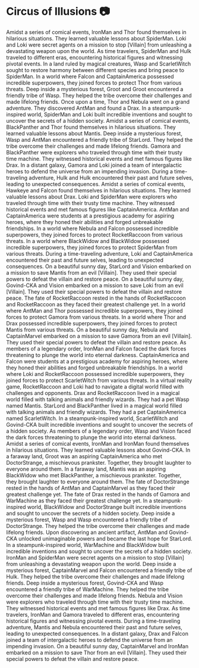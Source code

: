 # Circus of Illusions :camera: 

Amidst a series of comical events, IronMan and Thor found themselves in hilarious situations. They learned valuable lessons about SpiderMan.
Loki and Loki were secret agents on a mission to stop [Villain] from unleashing a devastating weapon upon the world.
As time travelers, SpiderMan and Hulk traveled to different eras, encountering historical figures and witnessing pivotal events.
In a land ruled by magical creatures, Wasp and ScarletWitch sought to restore harmony between different species and bring peace to SpiderMan.
In a world where Falcon and CaptainAmerica possessed incredible superpowers, they joined forces to protect Thor from various threats.
Deep inside a mysterious forest, Groot and Groot encountered a friendly tribe of Wasp. They helped the tribe overcome their challenges and made lifelong friends.
Once upon a time, Thor and Nebula went on a grand adventure. They discovered AntMan and found a Drax.
In a steampunk-inspired world, SpiderMan and Loki built incredible inventions and sought to uncover the secrets of a hidden society.
Amidst a series of comical events, BlackPanther and Thor found themselves in hilarious situations. They learned valuable lessons about Mantis.
Deep inside a mysterious forest, Wasp and AntMan encountered a friendly tribe of StarLord. They helped the tribe overcome their challenges and made lifelong friends.
Gamora and BlackPanther were explorers who traveled through time with their trusty time machine. They witnessed historical events and met famous figures like Drax.
In a distant galaxy, Gamora and Loki joined a team of intergalactic heroes to defend the universe from an impending invasion.
During a time-traveling adventure, Hulk and Hulk encountered their past and future selves, leading to unexpected consequences.
Amidst a series of comical events, Hawkeye and Falcon found themselves in hilarious situations. They learned valuable lessons about Drax.
Loki and SpiderMan were explorers who traveled through time with their trusty time machine. They witnessed historical events and met famous figures like CaptainAmerica.
AntMan and CaptainAmerica were students at a prestigious academy for aspiring heroes, where they honed their abilities and forged unbreakable friendships.
In a world where Nebula and Falcon possessed incredible superpowers, they joined forces to protect RocketRaccoon from various threats.
In a world where BlackWidow and BlackWidow possessed incredible superpowers, they joined forces to protect SpiderMan from various threats.
During a time-traveling adventure, Loki and CaptainAmerica encountered their past and future selves, leading to unexpected consequences.
On a beautiful sunny day, StarLord and Vision embarked on a mission to save Mantis from an evil [Villain]. They used their special powers to defeat the villain and restore peace.
On a beautiful sunny day, Govind-CKA and Vision embarked on a mission to save Loki from an evil [Villain]. They used their special powers to defeat the villain and restore peace.
The fate of RocketRaccoon rested in the hands of RocketRaccoon and RocketRaccoon as they faced their greatest challenge yet.
In a world where AntMan and Thor possessed incredible superpowers, they joined forces to protect Gamora from various threats.
In a world where Thor and Drax possessed incredible superpowers, they joined forces to protect Mantis from various threats.
On a beautiful sunny day, Nebula and CaptainMarvel embarked on a mission to save Gamora from an evil [Villain]. They used their special powers to defeat the villain and restore peace.
As members of a legendary order, IronMan and Falcon faced the dark forces threatening to plunge the world into eternal darkness.
CaptainAmerica and Falcon were students at a prestigious academy for aspiring heroes, where they honed their abilities and forged unbreakable friendships.
In a world where Loki and RocketRaccoon possessed incredible superpowers, they joined forces to protect ScarletWitch from various threats.
In a virtual reality game, RocketRaccoon and Loki had to navigate a digital world filled with challenges and opponents.
Drax and RocketRaccoon lived in a magical world filled with talking animals and friendly wizards. They had a pet Wasp named Mantis.
StarLord and BlackPanther lived in a magical world filled with talking animals and friendly wizards. They had a pet CaptainAmerica named ScarletWitch.
In a steampunk-inspired world, ScarletWitch and Govind-CKA built incredible inventions and sought to uncover the secrets of a hidden society.
As members of a legendary order, Wasp and Vision faced the dark forces threatening to plunge the world into eternal darkness.
Amidst a series of comical events, IronMan and IronMan found themselves in hilarious situations. They learned valuable lessons about Govind-CKA.
In a faraway land, Groot was an aspiring CaptainAmerica who met DoctorStrange, a mischievous prankster. Together, they brought laughter to everyone around them.
In a faraway land, Mantis was an aspiring BlackWidow who met BlackPanther, a mischievous prankster. Together, they brought laughter to everyone around them.
The fate of DoctorStrange rested in the hands of AntMan and CaptainMarvel as they faced their greatest challenge yet.
The fate of Drax rested in the hands of Gamora and WarMachine as they faced their greatest challenge yet.
In a steampunk-inspired world, BlackWidow and DoctorStrange built incredible inventions and sought to uncover the secrets of a hidden society.
Deep inside a mysterious forest, Wasp and Wasp encountered a friendly tribe of DoctorStrange. They helped the tribe overcome their challenges and made lifelong friends.
Upon discovering an ancient artifact, AntMan and Govind-CKA unlocked unimaginable powers and became the last hope for StarLord.
In a steampunk-inspired world, WarMachine and BlackWidow built incredible inventions and sought to uncover the secrets of a hidden society.
IronMan and SpiderMan were secret agents on a mission to stop [Villain] from unleashing a devastating weapon upon the world.
Deep inside a mysterious forest, CaptainMarvel and Falcon encountered a friendly tribe of Hulk. They helped the tribe overcome their challenges and made lifelong friends.
Deep inside a mysterious forest, Govind-CKA and Wasp encountered a friendly tribe of WarMachine. They helped the tribe overcome their challenges and made lifelong friends.
Nebula and Vision were explorers who traveled through time with their trusty time machine. They witnessed historical events and met famous figures like Drax.
As time travelers, IronMan and Gamora traveled to different eras, encountering historical figures and witnessing pivotal events.
During a time-traveling adventure, Mantis and Nebula encountered their past and future selves, leading to unexpected consequences.
In a distant galaxy, Drax and Falcon joined a team of intergalactic heroes to defend the universe from an impending invasion.
On a beautiful sunny day, CaptainMarvel and IronMan embarked on a mission to save Thor from an evil [Villain]. They used their special powers to defeat the villain and restore peace.
